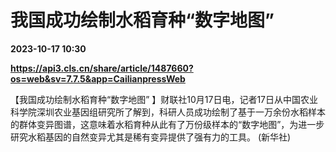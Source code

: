 # 我国成功绘制水稻育种“数字地图”

**2023-10-17 10:30**

**https://api3.cls.cn/share/article/1487660?os=web&sv=7.7.5&app=CailianpressWeb**

【我国成功绘制水稻育种“数字地图” 】财联社10月17日电，记者17日从中国农业科学院深圳农业基因组研究所了解到，科研人员成功绘制了基于一万余份水稻样本的群体变异图谱，这意味着水稻育种从此有了万份级样本的“数字地图”，为进一步研究水稻基因的自然变异尤其是稀有变异提供了强有力的工具。 (新华社)